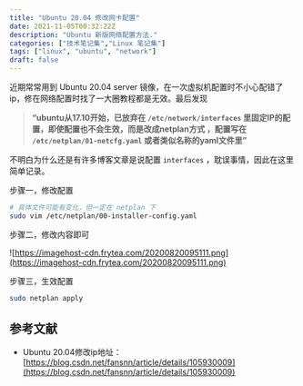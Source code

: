 ```yaml
---
title: "Ubuntu 20.04 修改网卡配置"
date: 2021-11-05T00:32:22Z
description: "Ubuntu 新版网络配置方法."
categories: ["技术笔记集","Linux 笔记集"]
tags: ["linux", "ubuntu", "network"]
draft: false
---
```


近期常常用到 Ubuntu 20.04 server 镜像，在一次虚拟机配置时不小心配错了ip，修在网络配置时找了一大圈教程都是无效。最后发现

> **“ubuntu从17.10开始，已放弃在 `/etc/network/interfaces` 里固定IP的配置，即使配置也不会生效，而是改成netplan方式 ，配置写在 `/etc/netplan/01-netcfg.yaml` 或者类似名称的yaml文件里”**
> 

不明白为什么还是有许多博客文章是说配置 `interfaces` ，耽误事情，因此在这里简单记录。

步骤一，修改配置

```bash
# 具体文件可能有变化，但一定在 netplan 下
sudo vim /etc/netplan/00-installer-config.yaml 
```

步骤二，修改内容即可

![https://imagehost-cdn.frytea.com/20200820095111.png](https://imagehost-cdn.frytea.com/20200820095111.png)

步骤三，生效配置

```bash
sudo netplan apply
```

## 参考文献

- Ubuntu 20.04修改ip地址：[https://blog.csdn.net/fansnn/article/details/105930009](https://blog.csdn.net/fansnn/article/details/105930009)
